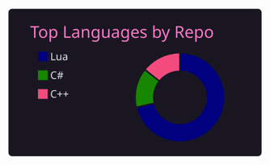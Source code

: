![](https://raw.githubusercontent.com/ariel-logos/ariel-logos/main/profile-summary-card-output/omni/1-repos-per-language.svg)

